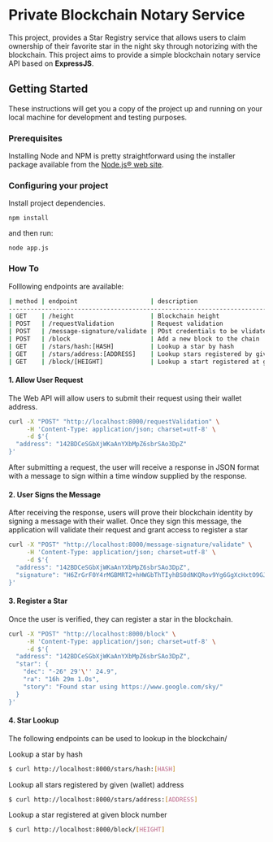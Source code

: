 # Private Blockchain Notary Service

This project, provides a Star Registry service that allows users to claim ownership of their favorite star in the night sky through notorizing with the blockchain. This project aims to provide a simple blockchain notary service API based on **ExpressJS**.

## Getting Started

These instructions will get you a copy of the project up and running on your local machine for development and testing purposes.

### Prerequisites

Installing Node and NPM is pretty straightforward using the installer package available from the [Node.js® web site](https://nodejs.org/en/).

### Configuring your project

Install project dependencies.
```
npm install
```
and then run:
```
node app.js
```
### How To

Folllowing endpoints are available:
```bash
| method | endpoint                    | description
-----------------------------------------------------------------------------------------
| GET    | /height                     | Blockchain height
| POST   | /requestValidation          | Request validation
| POST   | /message-signature/validate | POst credentials to be vlidated
| POST   | /block                      | Add a new block to the chain
| GET    | /stars/hash:[HASH]          | Lookup a star by hash
| GET    | /stars/address:[ADDRESS]    | Lookup stars registered by given address
| GET    | /block/[HEIGHT]             | Lookup a start registered at given block number
```

#### 1. Allow User Request
The Web API will allow users to submit their request using their wallet address.

```bash
curl -X "POST" "http://localhost:8000/requestValidation" \
     -H 'Content-Type: application/json; charset=utf-8' \
     -d $'{
  "address": "142BDCeSGbXjWKaAnYXbMpZ6sbrSAo3DpZ"
}'
```

After submitting a request, the user will receive a response in JSON format with a message to sign within a time window supplied by the response.

#### 2. User Signs  the Message

After receiving the response, users will prove their blockchain identity by signing a message with their wallet. Once they sign this message, the application will validate their request and grant access to register a star

```bash
curl -X "POST" "http://localhost:8000/message-signature/validate" \
     -H 'Content-Type: application/json; charset=utf-8' \
     -d $'{
  "address": "142BDCeSGbXjWKaAnYXbMpZ6sbrSAo3DpZ",
  "signature": "H6ZrGrF0Y4rMGBMRT2+hHWGbThTIyhBS0dNKQRov9Yg6GgXcHxtO9GJN4nwD2yNXpnXHTWU9i+qdw5vpsooryLU="
}'
```

#### 3. Register a Star

Once the user is verified, they can register a star in the blockchain.

```bash
curl -X "POST" "http://localhost:8000/block" \
     -H 'Content-Type: application/json; charset=utf-8' \
     -d $'{
  "address": "142BDCeSGbXjWKaAnYXbMpZ6sbrSAo3DpZ",
  "star": {
    "dec": "-26° 29'\'' 24.9",
    "ra": "16h 29m 1.0s",
    "story": "Found star using https://www.google.com/sky/"
  }
}'
```

#### 4. Star Lookup

The following endpoints can be used to lookup in the blockchain/

Lookup a star by hash
```bash
$ curl http://localhost:8000/stars/hash:[HASH]
```

Lookup all stars registered by given (wallet) address
```bash
$ curl http://localhost:8000/stars/address:[ADDRESS]
```

Lookup a star registered at given block number
```bash
$ curl http://localhost:8000/block/[HEIGHT]
```
